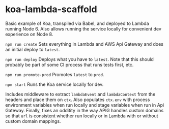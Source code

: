 # koa-lambda-scaffold
Basic example of Koa, transpiled via Babel, and deployed to Lambda running Node 6. Also allows running the service locally for convenient dev experience on Node 8.

`npm run create` Sets everything in Lambda and AWS Api Gateway and does an initial deploy to `latest`.

`npm run deploy` Deploys what you have to `latest`. Note that this should probably be part of some CI process that runs tests first, etc.

`npm run promote-prod` Promotes `latest` to `prod`.

`npm start` Runs the Koa service locally for dev.


Includes middleware to extract `lambdaEvent` and `lambdaContext` from the headers and place them on `ctx`. Also populates `ctx.env` with process environment variables when run locally and stage variables when run in Api Gateway. Finally, fixes an odditity in the way APIG handles custom domains so that `url` is consistent whether run locally or in Lambda with or without custom domain mappings.
